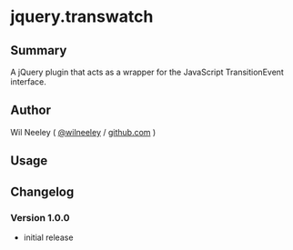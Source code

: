 # jquery.transwatch

## Summary

A jQuery plugin that acts as a wrapper for the JavaScript TransitionEvent interface.

## Author

Wil Neeley ( [@wilneeley](http://twitter.com/wilneeley) / [github.com](https://github.com/Xaxis) )

## Usage

## Changelog

### Version 1.0.0

* initial release
